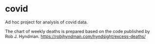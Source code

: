 # covid
Ad hoc project for analysis of covid data. 

The chart of weekly deaths is prepared based on the code published by Rob J. Hyndman. https://robjhyndman.com/hyndsight/excess-deaths/ 

